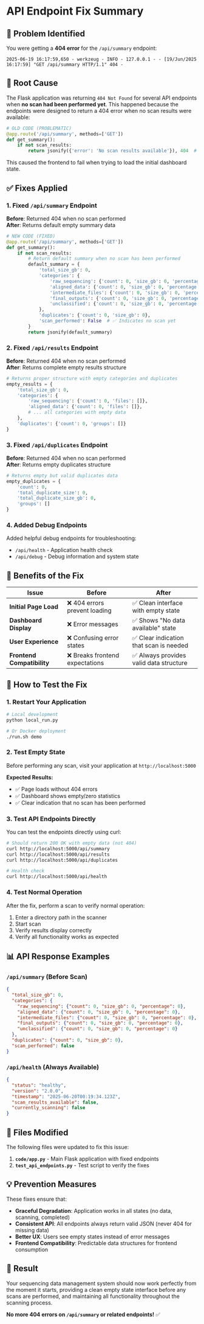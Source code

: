 # API Endpoint Fix Summary

## 🔧 Problem Identified

You were getting a **404 error** for the `/api/summary` endpoint:

```
2025-06-19 16:17:59,650 - werkzeug - INFO - 127.0.0.1 - - [19/Jun/2025 16:17:59] "GET /api/summary HTTP/1.1" 404 -
```

## 🎯 Root Cause

The Flask application was returning `404 Not Found` for several API endpoints when **no scan had been performed yet**. This happened because the endpoints were designed to return a 404 error when no scan results were available:

```python
# OLD CODE (PROBLEMATIC)
@app.route('/api/summary', methods=['GET'])
def get_summary():
    if not scan_results:
        return jsonify({'error': 'No scan results available'}), 404  # ❌ 404 ERROR
```

This caused the frontend to fail when trying to load the initial dashboard state.

## ✅ Fixes Applied

### 1. **Fixed `/api/summary` Endpoint**

**Before**: Returned 404 when no scan performed  
**After**: Returns default empty summary data

```python
# NEW CODE (FIXED)
@app.route('/api/summary', methods=['GET'])
def get_summary():
    if not scan_results:
        # Return default summary when no scan has been performed
        default_summary = {
            'total_size_gb': 0,
            'categories': {
                'raw_sequencing': {'count': 0, 'size_gb': 0, 'percentage': 0},
                'aligned_data': {'count': 0, 'size_gb': 0, 'percentage': 0},
                'intermediate_files': {'count': 0, 'size_gb': 0, 'percentage': 0},
                'final_outputs': {'count': 0, 'size_gb': 0, 'percentage': 0},
                'unclassified': {'count': 0, 'size_gb': 0, 'percentage': 0}
            },
            'duplicates': {'count': 0, 'size_gb': 0},
            'scan_performed': False  # ✅ Indicates no scan yet
        }
        return jsonify(default_summary)
```

### 2. **Fixed `/api/results` Endpoint**

**Before**: Returned 404 when no scan performed  
**After**: Returns complete empty results structure

```python
# Returns proper structure with empty categories and duplicates
empty_results = {
    'total_size_gb': 0,
    'categories': {
        'raw_sequencing': {'count': 0, 'files': []},
        'aligned_data': {'count': 0, 'files': []},
        # ... all categories with empty data
    },
    'duplicates': {'count': 0, 'groups': []}
}
```

### 3. **Fixed `/api/duplicates` Endpoint**

**Before**: Returned 404 when no scan performed  
**After**: Returns empty duplicates structure

```python
# Returns empty but valid duplicates data
empty_duplicates = {
    'count': 0,
    'total_duplicate_size': 0,
    'total_duplicate_size_gb': 0,
    'groups': []
}
```

### 4. **Added Debug Endpoints**

Added helpful debug endpoints for troubleshooting:

- `/api/health` - Application health check
- `/api/debug` - Debug information and system state

## 🚀 Benefits of the Fix

| Issue | Before | After |
|-------|--------|-------|
| **Initial Page Load** | ❌ 404 errors prevent loading | ✅ Clean interface with empty state |
| **Dashboard Display** | ❌ Error messages | ✅ Shows "No data available" state |
| **User Experience** | ❌ Confusing error states | ✅ Clear indication that scan is needed |
| **Frontend Compatibility** | ❌ Breaks frontend expectations | ✅ Always provides valid data structure |

## 🧪 How to Test the Fix

### 1. **Restart Your Application**

```bash
# Local development
python local_run.py

# Or Docker deployment
./run.sh demo
```

### 2. **Test Empty State**

Before performing any scan, visit your application at `http://localhost:5000`

**Expected Results:**
- ✅ Page loads without 404 errors
- ✅ Dashboard shows empty/zero statistics
- ✅ Clear indication that no scan has been performed

### 3. **Test API Endpoints Directly**

You can test the endpoints directly using curl:

```bash
# Should return 200 OK with empty data (not 404)
curl http://localhost:5000/api/summary
curl http://localhost:5000/api/results
curl http://localhost:5000/api/duplicates

# Health check
curl http://localhost:5000/api/health
```

### 4. **Test Normal Operation**

After the fix, perform a scan to verify normal operation:

1. Enter a directory path in the scanner
2. Start scan 
3. Verify results display correctly
4. Verify all functionality works as expected

## 📊 API Response Examples

### `/api/summary` (Before Scan)
```json
{
  "total_size_gb": 0,
  "categories": {
    "raw_sequencing": {"count": 0, "size_gb": 0, "percentage": 0},
    "aligned_data": {"count": 0, "size_gb": 0, "percentage": 0},
    "intermediate_files": {"count": 0, "size_gb": 0, "percentage": 0},
    "final_outputs": {"count": 0, "size_gb": 0, "percentage": 0},
    "unclassified": {"count": 0, "size_gb": 0, "percentage": 0}
  },
  "duplicates": {"count": 0, "size_gb": 0},
  "scan_performed": false
}
```

### `/api/health` (Always Available)
```json
{
  "status": "healthy",
  "version": "2.0.0",
  "timestamp": "2025-06-20T00:19:34.123Z",
  "scan_results_available": false,
  "currently_scanning": false
}
```

## 🔧 Files Modified

The following files were updated to fix this issue:

1. **`code/app.py`** - Main Flask application with fixed endpoints
2. **`test_api_endpoints.py`** - Test script to verify the fixes

## 💡 Prevention Measures

These fixes ensure that:

- **Graceful Degradation**: Application works in all states (no data, scanning, completed)
- **Consistent API**: All endpoints always return valid JSON (never 404 for missing data)
- **Better UX**: Users see empty states instead of error messages
- **Frontend Compatibility**: Predictable data structures for frontend consumption

## 🎉 Result

Your sequencing data management system should now work perfectly from the moment it starts, providing a clean empty state interface before any scans are performed, and maintaining all functionality throughout the scanning process.

**No more 404 errors on `/api/summary` or related endpoints!** ✅
